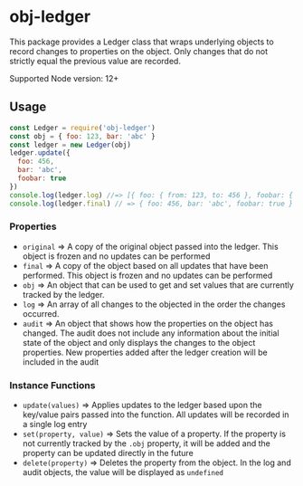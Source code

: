 # obj-ledger

This package provides a Ledger class that wraps underlying objects to record changes to properties on the object. Only changes that do not strictly equal the previous value are recorded.

Supported Node version: 12+

## Usage

```javascript
const Ledger = require('obj-ledger')
const obj = { foo: 123, bar: 'abc' }
const ledger = new Ledger(obj)
ledger.update({
  foo: 456,
  bar: 'abc',
  foobar: true
})
console.log(ledger.log) //=> [{ foo: { from: 123, to: 456 }, foobar: { from: undefined, to: true } }]
console.log(ledger.final) // => { foo: 456, bar: 'abc', foobar: true }
```

### Properties

* `original` => A copy of the original object passed into the ledger. This object is frozen and no updates can be performed
* `final` => A copy of the object based on all updates that have been performed. This object is frozen and no updates can be performed
* `obj` => An object that can be used to get and set values that are currently tracked by the ledger.
* `log` => An array of all changes to the objected in the order the changes occurred.
* `audit` => An object that shows how the properties on the object has changed. The audit does not include any information about the initial state of the object and only displays the changes to the object properties. New properties added after the ledger creation will be included in the audit

### Instance Functions

* `update(values)` => Applies updates to the ledger based upon the key/value pairs passed into the function. All updates will be recorded in a single log entry
* `set(property, value)` => Sets the value of a property. If the property is not currently tracked by the `.obj` property, it will be added and the property can be updated directly in the future
* `delete(property)` => Deletes the property from the object. In the log and audit objects, the value will be displayed as `undefined`